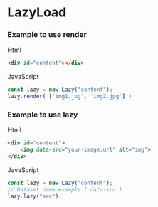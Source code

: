 # LazyLoad

### Example to use render
Html
``` html
<div id="content"></div>
```
JavaScript 
``` js
const lazy = new Lazy("content");
lazy.render( ['img1.jpg', 'img2.jpg'] )

```

### Example to use lazy
Html 
``` html
<div id="content">
    <img data-src="your-image.url" alt="img">
</div>
```
JavaScript 
``` js
const lazy = new Lazy("content");
// Dataset name example ( data-src )
lazy.lazy("src")
```
